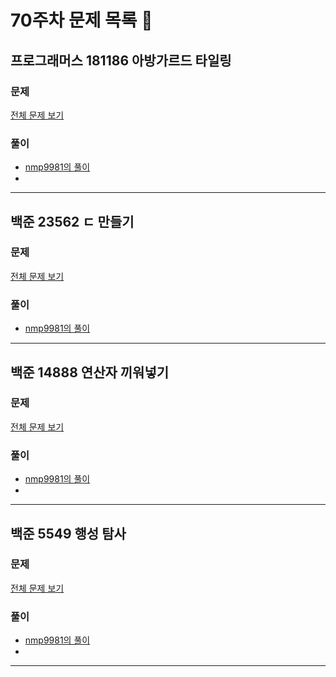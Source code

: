 # 70주차 문제 목록 📝

## 프로그래머스 181186 아방가르드 타일링    
### 문제
[전체 문제 보기](https://school.programmers.co.kr/learn/courses/30/lessons/181186)

### 풀이
- [nmp9981의 풀이](https://blog.naver.com/tybnasgo/223096239246)
- 
___

## 백준 23562 ㄷ 만들기    
### 문제
[전체 문제 보기](https://www.acmicpc.net/problem/23562)

### 풀이
- [nmp9981의 풀이](https://blog.naver.com/tybnasgo/223097192653)

___

## 백준 14888 연산자 끼워넣기    
### 문제
[전체 문제 보기](https://www.acmicpc.net/problem/14888)

### 풀이
- [nmp9981의 풀이](https://blog.naver.com/tybnasgo/222553582055)
-
___

## 백준 5549 행성 탐사  
### 문제
[전체 문제 보기](https://www.acmicpc.net/problem/5549)

### 풀이
- [nmp9981의 풀이](https://blog.naver.com/tybnasgo/223099177690)
-
___
